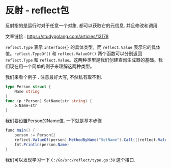 # 反射 - reflect包

反射指的是运行时对于任意一个对象, 都可以获取它的元信息. 并且修改和调用. 

文章链接 : https://studygolang.com/articles/13178



 `reflect.Type` 表示 `interface{}` 的具体类型，而 `reflect.Value` 表示它的具体值。`reflect.TypeOf()` 和 `reflect.ValueOf()` 两个函数可以分别返回 `reflect.Type` 和 `reflect.Value`。这两种类型是我们创建查询生成器的基础。我们现在用一个简单的例子来理解这两种类型。



我们来看个例子 . 注意最好大写, 不然私有取不到.

```go
type Person struct {
	Name string
}
func (p *Person) SetName(str string) {
	p.Name=str
}
```



我们要设置Person的Name值.  一下就是基本步骤

```java
func main() {
	person := Person{}
	reflect.ValueOf(person).MethodByName("SetName").Call([]reflect.Value{reflect.ValueOf("new name")})
	fmt.Println(person.Name)
}
```



我们可以发现学习一下 `C:/Go/src/reflect/type.go:38` 这个接口. 

